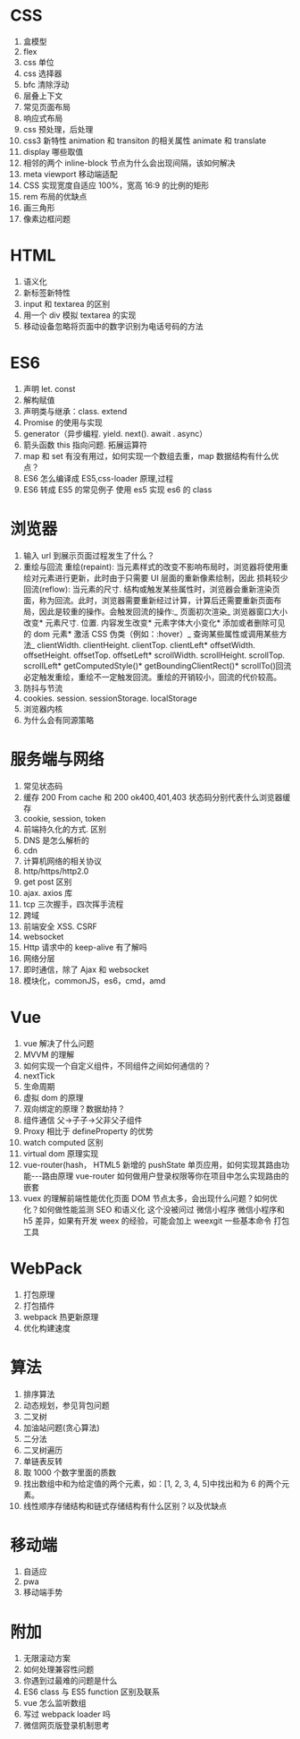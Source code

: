# CSS

1. 盒模型
2. flex
3. css 单位
4. css 选择器
5. bfc 清除浮动
6. 层叠上下文
7. 常见页面布局
8. 响应式布局
9. css 预处理，后处理
10. css3 新特性 animation 和 transiton 的相关属性 animate 和 translate
11. display 哪些取值
12. 相邻的两个 inline-block 节点为什么会出现间隔，该如何解决
13. meta viewport 移动端适配
14. CSS 实现宽度自适应 100%，宽高 16:9 的比例的矩形
15. rem 布局的优缺点
16. 画三角形
17. 像素边框问题

# HTML

1. 语义化
2. 新标签新特性
3. input 和 textarea 的区别
4. 用一个 div 模拟 textarea 的实现
5. 移动设备忽略将页面中的数字识别为电话号码的方法

# ES6

1. 声明 let. const
2. 解构赋值
3. 声明类与继承：class. extend
4. Promise 的使用与实现
5. generator（异步编程. yield. next(). await . async）
6. 箭头函数 this 指向问题. 拓展运算符
7. map 和 set 有没有用过，如何实现一个数组去重，map 数据结构有什么优点？
8. ES6 怎么编译成 ES5,css-loader 原理,过程
9. ES6 转成 ES5 的常见例子 使用 es5 实现 es6 的 class

# 浏览器

1. 输入 url 到展示页面过程发生了什么？
2. 重绘与回流 重绘(repaint): 当元素样式的改变不影响布局时，浏览器将使用重绘对元素进行更新，此时由于只需要 UI 层面的重新像素绘制，因此 损耗较少回流(reflow): 当元素的尺寸. 结构或触发某些属性时，浏览器会重新渲染页面，称为回流。此时，浏览器需要重新经过计算，计算后还需要重新页面布局，因此是较重的操作。会触发回流的操作:_ 页面初次渲染_ 浏览器窗口大小改变* 元素尺寸. 位置. 内容发生改变* 元素字体大小变化* 添加或者删除可见的 dom 元素* 激活 CSS 伪类（例如：:hover）_ 查询某些属性或调用某些方法_ clientWidth. clientHeight. clientTop. clientLeft* offsetWidth. offsetHeight. offsetTop. offsetLeft* scrollWidth. scrollHeight. scrollTop. scrollLeft* getComputedStyle()* getBoundingClientRect()\* scrollTo()回流必定触发重绘，重绘不一定触发回流。重绘的开销较小，回流的代价较高。
3. 防抖与节流
4. cookies. session. sessionStorage. localStorage
5. 浏览器内核
6. 为什么会有同源策略

# 服务端与网络

1. 常见状态码
2. 缓存 200 From cache 和 200 ok400,401,403 状态码分别代表什么浏览器缓存
3. cookie, session, token
4. 前端持久化的方式. 区别
5. DNS 是怎么解析的
6. cdn
7. 计算机网络的相关协议
8. http/https/http2.0
9. get post 区别
10. ajax. axios 库
11. tcp 三次握手，四次挥手流程
12. 跨域
13. 前端安全 XSS. CSRF
14. websocket
15. Http 请求中的 keep-alive 有了解吗
16. 网络分层
17. 即时通信，除了 Ajax 和 websocket
18. 模块化，commonJS，es6，cmd，amd

# Vue

1. vue 解决了什么问题
2. MVVM 的理解
3. 如何实现一个自定义组件，不同组件之间如何通信的？
4. nextTick
5. 生命周期
6. 虚拟 dom 的原理
7. 双向绑定的原理？数据劫持？
8. 组件通信 父->子子->父非父子组件
9. Proxy 相比于 defineProperty 的优势
10. watch computed 区别
11. virtual dom 原理实现
12. vue-router(hash， HTML5 新增的 pushState 单页应用，如何实现其路由功能---路由原理 vue-router 如何做用户登录权限等你在项目中怎么实现路由的嵌套
13. vuex 的理解前端性能优化页面 DOM 节点太多，会出现什么问题？如何优化？如何做性能监测 SEO 和语义化 这个没被问过 微信小程序 微信小程序和 h5 差异，如果有开发 weex 的经验，可能会加上 weexgit 一些基本命令 打包工具

# WebPack

1. 打包原理
2. 打包插件
3. webpack 热更新原理
4. 优化构建速度

# 算法

1. 排序算法
2. 动态规划，参见背包问题
3. 二叉树
4. 加油站问题(贪心算法)
5. 二分法
6. 二叉树遍历
7. 单链表反转
8. 取 1000 个数字里面的质数
9. 找出数组中和为给定值的两个元素，如：[1, 2, 3, 4, 5]中找出和为 6 的两个元素。
10. 线性顺序存储结构和链式存储结构有什么区别？以及优缺点

# 移动端

1. 自适应
2. pwa
3. 移动端手势

# 附加

1. 无限滚动方案
2. 如何处理兼容性问题
3. 你遇到过最难的问题是什么
4. ES6 class 与 ES5 function 区别及联系
5. vue 怎么监听数组
6. 写过 webpack loader 吗
7. 微信网页版登录机制思考
